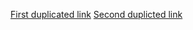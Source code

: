 [First duplicated link](https://github.com/wemake-services/remark-lint-are-links-valid)
[Second duplicted link](https://github.com/wemake-services/remark-lint-are-links-valid)
